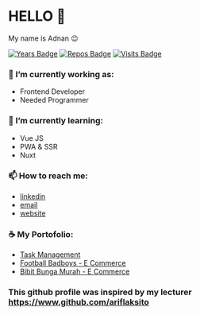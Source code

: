 # HELLO 👋
 My name is Adnan 😉

[![Years Badge](https://badges.pufler.dev/years/adnanaz)](https://badges.pufler.dev)
[![Repos Badge](https://badges.pufler.dev/repos/adnanaz)](https://github.com/adnanaz?tab=repositories)
[![Visits Badge](https://badges.pufler.dev/visits/adnanaz/adnanaz)](https://badges.pufler.dev)


### 🔭 I’m currently working as: 
- Frontend Developer
- Needed Programmer

### 🌱 I’m currently learning: 
- Vue JS
- PWA & SSR
- Nuxt

### 📫 How to reach me: 
- [linkedin](https://www.linkedin.com/in/adnanaz/)
- [email](adnandanny676@gmail.com)
- [website](http://www.adnanaz.com/)



### ☕ My Portofolio:
- [Task Management](https://github.com/adnanaz/task-management)
- [Football Badboys - E Commerce](https://github.com/adnanaz/FootballBadboys-ecom)
- [Bibit Bunga Murah - E Commerce](https://github.com/adnanaz/BBM)


### This github profile was inspired by my lecturer https://www.github.com/ariflaksito